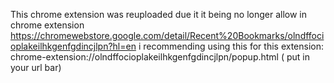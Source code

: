 This chrome extension was reuploaded due it it being no longer allow in chrome extension https://chromewebstore.google.com/detail/Recent%20Bookmarks/olndffocioplakeilhkgenfgdincjlpn?hl=en
i recommending using this for this extension: chrome-extension://olndffocioplakeilhkgenfgdincjlpn/popup.html ( put in your url bar)
